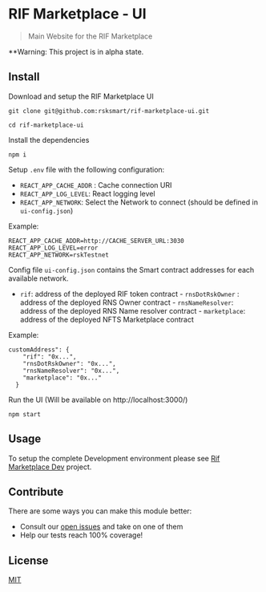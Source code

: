 # RIF Marketplace - UI

> Main Website for the RIF Marketplace

\*\*Warning: This project is in alpha state.

## Install

Download and setup the RIF Marketplace UI
```
git clone git@github.com:rsksmart/rif-marketplace-ui.git

cd rif-marketplace-ui
```

Install the dependencies

```
npm i
```

Setup `.env` file with the following configuration:

 - `REACT_APP_CACHE_ADDR` : Cache connection URI
 - `REACT_APP_LOG_LEVEL`: React logging level
 - `REACT_APP_NETWORK`: Select the Network to connect (should be defined in `ui-config.json`) 
 
Example:

```
REACT_APP_CACHE_ADDR=http://CACHE_SERVER_URL:3030   
REACT_APP_LOG_LEVEL=error
REACT_APP_NETWORK=rskTestnet
```


 Config file `ui-config.json` contains the Smart contract addresses for each available network. 
   -  `rif`: address of the deployed RIF token contract
    - `rnsDotRskOwner` : address of the deployed RNS Owner contract 
    - `rnsNameResolver`: address of the deployed RNS Name resolver contract
    - `marketplace`: address of the deployed NFTS Marketplace contract

Example:

```
customAddress": {
    "rif": "0x...",
    "rnsDotRskOwner": "0x...",
    "rnsNameResolver": "0x...",
    "marketplace": "0x..."
  }
```

Run the UI (Will be available on http://localhost:3000/)
```
npm start
```


## Usage

To setup the complete Development environment please see [Rif Marketplace Dev](https://github.com/rsksmart/rif-marketplace-dev#local-development-environment-for-rif-marketplace-services) project.


## Contribute

There are some ways you can make this module better:

- Consult our [open issues](https://github.com/rsksmart/rif-marketplace-ui/issues) and take on one of them
- Help our tests reach 100% coverage!

## License

[MIT](./LICENSE)
